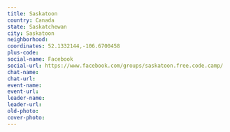 ```yaml
---
title: Saskatoon
country: Canada
state: Saskatchewan
city: Saskatoon
neighborhood: 
coordinates: 52.1332144,-106.6700458
plus-code:
social-name: Facebook
social-url: https://www.facebook.com/groups/saskatoon.free.code.camp/
chat-name:
chat-url:
event-name:
event-url:
leader-name:
leader-url:
old-photo: 
cover-photo:
---
```


